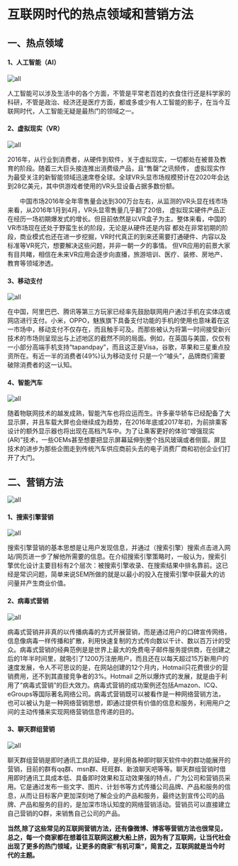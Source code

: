 # 互联网时代的热点领域和营销方法

## 一、热点领域

#### 1、人工智能（AI）

![all](/images/49.jpg)

人工智能可以涉及生活中的各个方面，不管是平常老百姓的衣食住行还是科学家的科研，不管是政治、经济还是医疗方面，都或多或少有人工智能的影子，在当今互联网时代，人工智能无疑是最热门的领域之一。

#### 2、虚拟现实（VR）

![all](/images/50.jpg)

2016年，从行业到消费者，从硬件到软件，关于虚拟现实，一切都处在被普及教育的阶段。随着三大巨头接连推出消费级产品，且“售罄”之讯频传， 虚拟现实作为最受关注的新智能领域迅速席卷全球。全球VR头显市场规模预计在2020年会达到28亿美元，其中供游戏者使用的VR头显设备占据多数份额。

　　中国市场2016年全年零售量会达到300万台左右，从监测的VR头显在线市场来看，从2016年1月到4月，VR头显零售量几乎翻了20倍， 虚拟现实硬件产品正在经历一场初期爆发式的增长。但目前依然是以VR盒子为主。整体来看，中国的VR市场现在还处于野蛮生长的阶段，无论是从硬件还是内容 都处在非常初期的阶段，商业模式也还在进一步挖掘，VR时代真正的到来还需要打通硬件、内容以及标准等VR死穴，想要解决这些问题，并非一朝一夕的事情。 但VR应用的前景大家有目共睹，相信在未来VR应用会逐步向直播，旅游培训、医疗、装修、房地产、教育等领域渗透。

#### 3、移动支付

![all](/images/51.jpg)

在中国，阿里巴巴、腾讯等第三方玩家已经率先鼓励联网用户通过手机在实体店或网店进行支付。小米，OPPO，魅族旗下具备支付功能的手机的使用也意味着在这一市场中，移动支付不仅存在，而且触手可及。而那些被认为将第一时间接受新兴技术的市场则呈现出与上述地区的截然不同的局面。例如，在英国与美国，仅仅有一小部分高端手机支持“tapandpay”，而且这正是Visa，谷歌，苹果和三星重点投资所在。有近一半的消费者(49%)认为移动支付 只是一个“噱头”，品牌商们需要破除消费者的这一认知。

#### 4、智能汽车

![all](/images/52.jpg)

 随着物联网技术的越发成熟，智能汽车也将应运而生。许多豪华轿车已经配备了大显示屏，并且车载大屏也会继续成为趋势，在2016年底或2017年初，为前排乘客设计的额外显示器也将出现在高档汽车中。为了让乘客更好的体验“增强现实(AR)”技术，一些OEMs甚至想要把显示屏幕延伸到整个挡风玻璃或者侧窗。屏显技术的进步为那些企图走到传统汽车供应商前头去的电子消费厂商和初创企业们打开了大门。

 ## 二、营销方法

 ![all](/images/55.jpg)

 #### 1、搜索引擎营销

![all](/images/53.jpg)

 搜索引擎营销的基本思想是让用户发现信息，并通过（搜索引擎）搜索点击进入网站/网页进一步了解他所需要的信息。在介绍搜索引擎策略时，一般认为，搜索引擎优化设计主要目标有2个层次：被搜索引擎收录、在搜索结果中排名靠前。这已经是常识问题，简单来说SEM所做的就是以最小的投入在搜索引擎中获最大的访问量并产生商业价值。

 #### 2、病毒式营销

![all](/images/54.jpg)

病毒式营销并非真的以传播病毒的方式开展营销，而是通过用户的口碑宣传网络，信息像病毒一样传播和扩散，利用快速复制的方式传向数以千计、数以百万计的受众。病毒式营销的经典范例是是世界上最大的免费电子邮件服务提供商，在创建之后的1年半时间里，就吸引了1200万注册用户，而且还在以每天超过15万新用户的速度发展，令人不可思议的是，在网站创建的12个月内，Hotmail只花费很少的营销费用，还不到其直接竞争者的3%。Hotmail 之所以爆炸式的发展，就是由于利用了“病毒式营销”的巨大效力。病毒式营销的成功案例还包括Amazon、ICQ、eGroups等国际著名网络公司。病毒式营销既可以被看作是一种网络营销方法，也可以被认为是一种网络营销思想，即通过提供有价值的信息和服务，利用用户之间的主动传播来实现网络营销信息传递的目的。

#### 3、聊天群组营销

![all](/images/56.jpg)

聊天群组营销是即时通讯工具的延伸，是利用各种即时聊天软件中的群功能展开的营销，目前的群有qq群、msn群、旺旺群、新浪聊天吧等等。聊天群组营销时借用即时通讯工具成本低、具备即时效果和互动效果强的特点，广为公司和营销员采用。它是通过发布一些文字、图片、计划书等方式传播公司品牌、产品和服务的信息，从而让目标客户更加深刻地了解企业的产品和服务，最终达到宣传公司的品牌、产品和服务的目的，是加深市场认知度的网络营销活动。营销员可以直接建立自己营销的Q群，来销售自己公司的产品。

**当然,除了这些常见的互联网营销方法，还有像微博、博客等营销方法也很常见，总之，每一个商家都在想着往互联网这艘大船上挤，因为有了互联网，让当代社会出现了更多的热门领域，让更多的商家”有机可乘“，简言之，互联网就是当今时代的主题。**